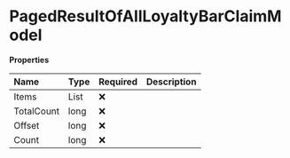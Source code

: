 # PagedResultOfAllLoyaltyBarClaimModel

**Properties**

| Name       | Type                          | Required | Description |
| :--------- | :---------------------------- | :------- | :---------- |
| Items      | List<AllLoyaltyBarClaimModel> | ❌       |             |
| TotalCount | long                          | ❌       |             |
| Offset     | long                          | ❌       |             |
| Count      | long                          | ❌       |             |

<!-- This file was generated by liblab | https://liblab.com/ -->
